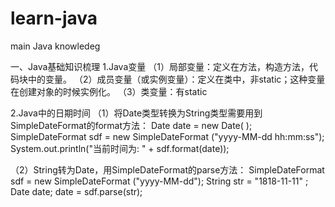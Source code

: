 # learn-java
main Java knowledeg

一、Java基础知识梳理
1.Java变量
（1）局部变量：定义在方法，构造方法，代码块中的变量。
（2）成员变量（或实例变量）：定义在类中，非static；这种变量在创建对象的时候实例化。
（3）类变量：有static

2.Java中的日期时间
（1）将Date类型转换为String类型需要用到SimpleDateFormat的format方法：
Date date = new Date( );
SimpleDateFormat sdf = new SimpleDateFormat ("yyyy-MM-dd hh:mm:ss");
System.out.println("当前时间为: " + sdf.format(date));

（2）String转为Date，用SimpleDateFormat的parse方法：
SimpleDateFormat sdf = new SimpleDateFormat ("yyyy-MM-dd"); 
String str = "1818-11-11" ; 
Date date; 
date = sdf.parse(str); 
